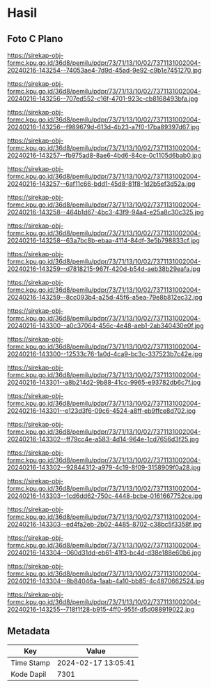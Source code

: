 # Hasil

## Foto C Plano

https://sirekap-obj-formc.kpu.go.id/36d8/pemilu/pdpr/73/71/13/10/02/7371131002004-20240216-143254--74053ae4-7d9d-45ad-9e92-c9b1e7451270.jpg

https://sirekap-obj-formc.kpu.go.id/36d8/pemilu/pdpr/73/71/13/10/02/7371131002004-20240216-143256--707ed552-c16f-4701-923c-cb8168493bfa.jpg

https://sirekap-obj-formc.kpu.go.id/36d8/pemilu/pdpr/73/71/13/10/02/7371131002004-20240216-143256--f989679d-613d-4b23-a7f0-17ba89397d67.jpg

https://sirekap-obj-formc.kpu.go.id/36d8/pemilu/pdpr/73/71/13/10/02/7371131002004-20240216-143257--fb975ad8-8ae6-4bd6-84ce-0c1105d6bab0.jpg

https://sirekap-obj-formc.kpu.go.id/36d8/pemilu/pdpr/73/71/13/10/02/7371131002004-20240216-143257--6af11c66-bdd1-45d8-81f8-1d2b5ef3d52a.jpg

https://sirekap-obj-formc.kpu.go.id/36d8/pemilu/pdpr/73/71/13/10/02/7371131002004-20240216-143258--464b1d67-4bc3-43f9-94a4-e25a8c30c325.jpg

https://sirekap-obj-formc.kpu.go.id/36d8/pemilu/pdpr/73/71/13/10/02/7371131002004-20240216-143258--63a7bc8b-ebaa-4114-84df-3e5b798833cf.jpg

https://sirekap-obj-formc.kpu.go.id/36d8/pemilu/pdpr/73/71/13/10/02/7371131002004-20240216-143259--d7818215-967f-420d-b54d-aeb38b29eafa.jpg

https://sirekap-obj-formc.kpu.go.id/36d8/pemilu/pdpr/73/71/13/10/02/7371131002004-20240216-143259--8cc093b4-a25d-45f6-a5ea-79e8b812ec32.jpg

https://sirekap-obj-formc.kpu.go.id/36d8/pemilu/pdpr/73/71/13/10/02/7371131002004-20240216-143300--a0c37064-456c-4e48-aeb1-2ab340430e0f.jpg

https://sirekap-obj-formc.kpu.go.id/36d8/pemilu/pdpr/73/71/13/10/02/7371131002004-20240216-143300--12533c76-1a0d-4ca9-bc3c-337523b7c42e.jpg

https://sirekap-obj-formc.kpu.go.id/36d8/pemilu/pdpr/73/71/13/10/02/7371131002004-20240216-143301--a8b214d2-9b88-41cc-9965-e93782db6c7f.jpg

https://sirekap-obj-formc.kpu.go.id/36d8/pemilu/pdpr/73/71/13/10/02/7371131002004-20240216-143301--e123d3f6-09c6-4524-a8ff-eb9ffce8d702.jpg

https://sirekap-obj-formc.kpu.go.id/36d8/pemilu/pdpr/73/71/13/10/02/7371131002004-20240216-143302--ff79cc4e-a583-4d14-964e-1cd7656d3f25.jpg

https://sirekap-obj-formc.kpu.go.id/36d8/pemilu/pdpr/73/71/13/10/02/7371131002004-20240216-143302--92844312-a979-4c19-8f09-3158909f0a28.jpg

https://sirekap-obj-formc.kpu.go.id/36d8/pemilu/pdpr/73/71/13/10/02/7371131002004-20240216-143303--1cd6dd62-750c-4448-bcbe-0161667752ce.jpg

https://sirekap-obj-formc.kpu.go.id/36d8/pemilu/pdpr/73/71/13/10/02/7371131002004-20240216-143303--ed4fa2eb-2b02-4485-8702-c38bc5f3358f.jpg

https://sirekap-obj-formc.kpu.go.id/36d8/pemilu/pdpr/73/71/13/10/02/7371131002004-20240216-143304--060d31dd-eb61-41f3-bc4d-d38e188e60b6.jpg

https://sirekap-obj-formc.kpu.go.id/36d8/pemilu/pdpr/73/71/13/10/02/7371131002004-20240216-143304--8b84046a-1aab-4a10-bb85-4c4870662524.jpg

https://sirekap-obj-formc.kpu.go.id/36d8/pemilu/pdpr/73/71/13/10/02/7371131002004-20240216-143255--718f1f28-b915-4ff0-955f-d5d088919022.jpg


## Metadata

| Key        | Value               |
| ---------- | ------------------- |
| Time Stamp | 2024-02-17 13:05:41 |
| Kode Dapil | 7301                |



